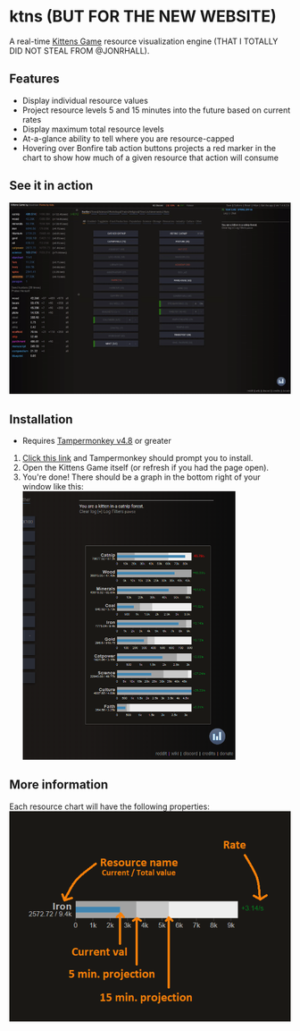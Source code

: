 # ktns (BUT FOR THE NEW WEBSITE)

A real-time [Kittens Game](http://bloodrizer.ru/games/kittens/#) resource visualization engine (THAT I TOTALLY DID NOT STEAL FROM @JONRHALL).

## Features

* Display individual resource values
* Project resource levels 5 and 15 minutes into the future based on current rates
* Display maximum total resource levels
* At-a-glance ability to tell where you are resource-capped
* Hovering over Bonfire tab action buttons projects a red marker in the chart to show how much of a given resource that action will consume

## See it in action

![Graphic](images/ktns.gif "ktns")

## Installation

* Requires [Tampermonkey v4.8](https://www.tampermonkey.net/) or greater

1. [Click this link](https://raw.githubusercontent.com/jonrhall/ktns/master/dist/ktns.user.js) and Tampermonkey should prompt you to install.
2. Open the Kittens Game itself (or refresh if you had the page open).
3. You're done! There should be a graph in the bottom right of your window like this:\
  ![Alt text](images/sample.png?raw=true "Sample")

## More information

Each resource chart will have the following properties:\
![Sample chart](images/chart.png?raw=true "Sample chart")
